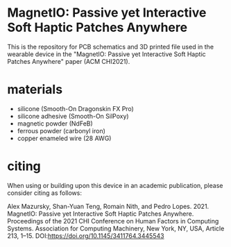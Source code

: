# MagnetIO: Passive yet Interactive Soft Haptic Patches Anywhere

This is the repository for PCB schematics and 3D printed file used in the wearable device in the "MagnetIO: Passive yet Interactive Soft Haptic Patches Anywhere" paper (ACM CHI2021).

# materials
- silicone (Smooth-On Dragonskin FX Pro)
- silicone adhesive (Smooth-On SilPoxy)
- magnetic powder (NdFeB)
- ferrous powder (carbonyl iron)
- copper enameled wire (28 AWG)

# citing

When using or building upon this device in an academic publication, please consider citing as follows:

Alex Mazursky, Shan-Yuan Teng, Romain Nith, and Pedro Lopes. 2021. MagnetIO: Passive yet Interactive Soft Haptic Patches Anywhere. Proceedings of the 2021 CHI Conference on Human Factors in Computing Systems. Association for Computing Machinery, New York, NY, USA, Article 213, 1–15. DOI:https://doi.org/10.1145/3411764.3445543
